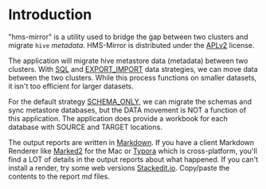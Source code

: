 # Introduction

"hms-mirror" is a utility used to bridge the gap between two clusters and migrate `hive` _metadata_.  HMS-Mirror is distributed under the [APLv2](LICENSE.md) license.

The application will migrate hive metastore data (metadata) between two clusters.  With [SQL](sql_datastrategy.md) and [EXPORT_IMPORT](export-import_datastrategy.md) data strategies, we can move data between the two clusters.  While this process functions on smaller datasets, it isn't too efficient for larger datasets.

For the default strategy [SCHEMA_ONLY](schema-only_datastrategy.md), we can migrate the schemas and sync metastore databases, but the DATA movement is NOT a function of this application.  The application does provide a workbook for each database with SOURCE and TARGET locations.

The output reports are written in [Markdown](https://www.markdownguide.org/).  If you have a client Markdown Renderer like [Marked2](https://marked2app.com/) for the Mac or [Typora](https://typora.io/) which is cross-platform, you'll find a LOT of details in the output reports about what happened.  If you can't install a render, try some web versions [Stackedit.io](https://stackedit.io/app#).  Copy/paste the contents to the report *md* files.
